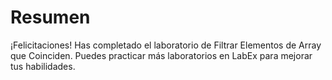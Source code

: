 # Resumen

¡Felicitaciones! Has completado el laboratorio de Filtrar Elementos de Array que Coinciden. Puedes practicar más laboratorios en LabEx para mejorar tus habilidades.
